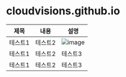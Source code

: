 # cloudvisions.github.io

|제목|내용|설명|
|------|---|---|
|테스트1|테스트2|![image](https://user-images.githubusercontent.com/72858711/188545454-0205e795-8a85-4fb6-8148-79044e8e58d4.png)|
|테스트1|테스트2|테스트3|
|테스트1|테스트2|테스트3|
